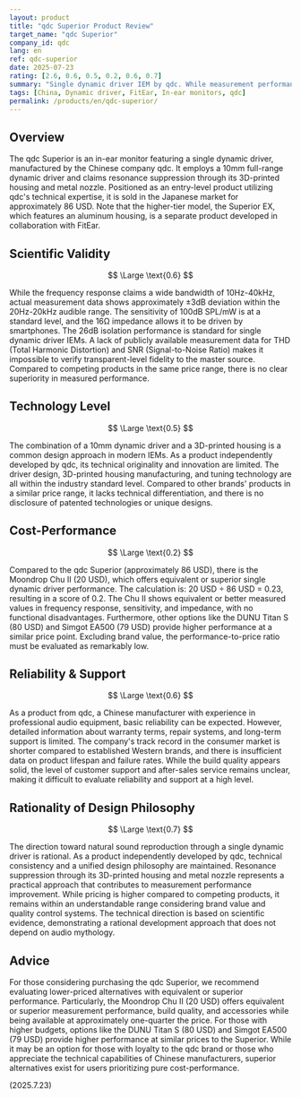 ```yaml
---
layout: product
title: "qdc Superior Product Review"
target_name: "qdc Superior"
company_id: qdc
lang: en
ref: qdc-superior
date: 2025-07-23
rating: [2.6, 0.6, 0.5, 0.2, 0.6, 0.7]
summary: "Single dynamic driver IEM by qdc. While measurement performance is standard, it exhibits low cost-performance due to being priced approximately 4 times higher than equivalent products."
tags: [China, Dynamic driver, FitEar, In-ear monitors, qdc]
permalink: /products/en/qdc-superior/
---
```

## Overview

The qdc Superior is an in-ear monitor featuring a single dynamic driver, manufactured by the Chinese company qdc. It employs a 10mm full-range dynamic driver and claims resonance suppression through its 3D-printed housing and metal nozzle. Positioned as an entry-level product utilizing qdc's technical expertise, it is sold in the Japanese market for approximately 86 USD. Note that the higher-tier model, the Superior EX, which features an aluminum housing, is a separate product developed in collaboration with FitEar.

## Scientific Validity

$$ \Large \text{0.6} $$

While the frequency response claims a wide bandwidth of 10Hz-40kHz, actual measurement data shows approximately ±3dB deviation within the 20Hz-20kHz audible range. The sensitivity of 100dB SPL/mW is at a standard level, and the 16Ω impedance allows it to be driven by smartphones. The 26dB isolation performance is standard for single dynamic driver IEMs. A lack of publicly available measurement data for THD (Total Harmonic Distortion) and SNR (Signal-to-Noise Ratio) makes it impossible to verify transparent-level fidelity to the master source. Compared to competing products in the same price range, there is no clear superiority in measured performance.

## Technology Level

$$ \Large \text{0.5} $$

The combination of a 10mm dynamic driver and a 3D-printed housing is a common design approach in modern IEMs. As a product independently developed by qdc, its technical originality and innovation are limited. The driver design, 3D-printed housing manufacturing, and tuning technology are all within the industry standard level. Compared to other brands' products in a similar price range, it lacks technical differentiation, and there is no disclosure of patented technologies or unique designs.

## Cost-Performance

$$ \Large \text{0.2} $$

Compared to the qdc Superior (approximately 86 USD), there is the Moondrop Chu II (20 USD), which offers equivalent or superior single dynamic driver performance. The calculation is: 20 USD ÷ 86 USD = 0.23, resulting in a score of 0.2. The Chu II shows equivalent or better measured values in frequency response, sensitivity, and impedance, with no functional disadvantages. Furthermore, other options like the DUNU Titan S (80 USD) and Simgot EA500 (79 USD) provide higher performance at a similar price point. Excluding brand value, the performance-to-price ratio must be evaluated as remarkably low.

## Reliability & Support

$$ \Large \text{0.6} $$

As a product from qdc, a Chinese manufacturer with experience in professional audio equipment, basic reliability can be expected. However, detailed information about warranty terms, repair systems, and long-term support is limited. The company's track record in the consumer market is shorter compared to established Western brands, and there is insufficient data on product lifespan and failure rates. While the build quality appears solid, the level of customer support and after-sales service remains unclear, making it difficult to evaluate reliability and support at a high level.

## Rationality of Design Philosophy

$$ \Large \text{0.7} $$

The direction toward natural sound reproduction through a single dynamic driver is rational. As a product independently developed by qdc, technical consistency and a unified design philosophy are maintained. Resonance suppression through its 3D-printed housing and metal nozzle represents a practical approach that contributes to measurement performance improvement. While pricing is higher compared to competing products, it remains within an understandable range considering brand value and quality control systems. The technical direction is based on scientific evidence, demonstrating a rational development approach that does not depend on audio mythology.

## Advice

For those considering purchasing the qdc Superior, we recommend evaluating lower-priced alternatives with equivalent or superior performance. Particularly, the Moondrop Chu II (20 USD) offers equivalent or superior measurement performance, build quality, and accessories while being available at approximately one-quarter the price. For those with higher budgets, options like the DUNU Titan S (80 USD) and Simgot EA500 (79 USD) provide higher performance at similar prices to the Superior. While it may be an option for those with loyalty to the qdc brand or those who appreciate the technical capabilities of Chinese manufacturers, superior alternatives exist for users prioritizing pure cost-performance.

(2025.7.23)
